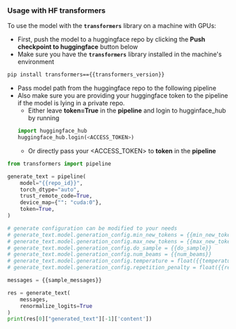 ### Usage with HF transformers

To use the model with the <b>`transformers`</b> library on a machine with GPUs:
- First, push the model to a huggingface repo by clicking the <b>Push checkpoint to huggingface</b> button below
- Make sure you have the <b>`transformers`</b> library installed in the machine's environment

```bash
pip install transformers=={{transformers_version}}
```
- Pass model path from the huggingface repo to the following pipeline
- Also make sure you are providing your huggingface token to the pipeline if the model is lying in a private repo.
   - Either leave <b>token=True</b> in the <b>pipeline</b> and login to hugginface_hub by running
   ```python
   import huggingface_hub
   huggingface_hub.login(<ACCESS_TOKEN>)
   ```
   - Or directly pass your <ACCESS_TOKEN> to <b>token</b> in the <b>pipeline</b>
```python
from transformers import pipeline

generate_text = pipeline(
    model="{{repo_id}}",
    torch_dtype="auto",
    trust_remote_code=True,
    device_map={"": "cuda:0"},
    token=True,
)

# generate configuration can be modified to your needs
# generate_text.model.generation_config.min_new_tokens = {{min_new_tokens}}
# generate_text.model.generation_config.max_new_tokens = {{max_new_tokens}}
# generate_text.model.generation_config.do_sample = {{do_sample}}
# generate_text.model.generation_config.num_beams = {{num_beams}}
# generate_text.model.generation_config.temperature = float({{temperature}})
# generate_text.model.generation_config.repetition_penalty = float({{repetition_penalty}})

messages = {{sample_messages}}

res = generate_text(
    messages,
    renormalize_logits=True
)
print(res[0]["generated_text"][-1]['content'])
```
